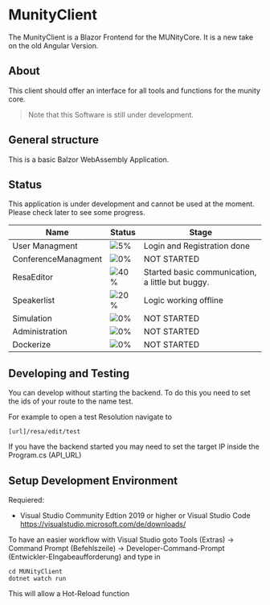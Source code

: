 # MunityClient
The MunityClient is a Blazor Frontend for the MUNityCore. It is a new take on the old Angular Version.

## About
This client should offer an interface for all tools and functions for the munity core.
> Note that this Software is still under development.

## General structure

This is a basic Balzor WebAssembly Application.

## Status
This application is under development and cannot be used at the moment. Please check later to see some progress.


| Name                | Status                              | Stage                                                            |
| ------------------- | ----------------------------------- | ---------------------------------------------------------------- |
| User Managment      | ![5%](https://progress-bar.dev/5) | Login and Registration done                                        |
| ConferenceManagment | ![0%](https://progress-bar.dev/1) | NOT STARTED                                                  |
| ResaEditor          | ![40%](https://progress-bar.dev/40) | Started basic communication, a little but buggy. |
| Speakerlist         | ![20%](https://progress-bar.dev/20) | Logic working offline                                     |
| Simulation          | ![0%](https://progress-bar.dev/0)   | NOT STARTED                                                    |
| Administration      | ![0%](https://progress-bar.dev/0)   | NOT STARTED                                              |
| Dockerize           | ![0%](https://progress-bar.dev/0) | NOT STARTED       |

## Developing and Testing

You can develop without starting the backend. To do this you need to set the ids of your route to the name test.

For example to open a test Resolution navigate to

```[url]/resa/edit/test```

If you have the backend started you may need to set the target IP inside the Program.cs (API_URL)

## Setup Development Environment
Requiered: 
* Visual Studio Community Edtion 2019 or higher or Visual Studio Code https://visualstudio.microsoft.com/de/downloads/

To have an easier workflow with Visual Studio goto Tools (Extras) -> Command Prompt (Befehlszeile) -> Developer-Command-Prompt (Entwickler-EIngabeaufforderung)
and type in
```
cd MUNityClient
dotnet watch run
```

This will allow a Hot-Reload function


